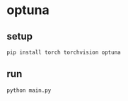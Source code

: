 # optuna

## setup

```shell
pip install torch torchvision optuna
```

## run

```shell
python main.py
```
